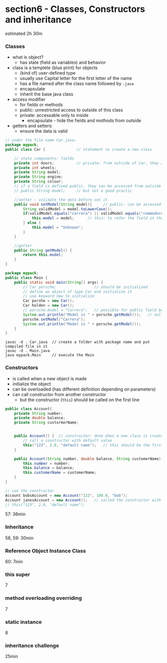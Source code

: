 # section6 - Classes, Constructors and inheritance
estimated 2h 30m

### Classes
* what is object? 
    * has state (field as variables) and behavior
* class is a templete (blue print) for objects
    * (kind of) user-defined type
    * usually use Capital letter for the first letter of the name
    * has a file named after the class name followed by `.java`
    * encapsulate 
    * inherit the base java class
* access modifier
    * for fields or methods
    * public: unrestricted access to outside of this class
    * private: accessable only to inside
        * encapsulate - hide the fields and mothods from outside
* getters and setters:
    * ensure the data is valid


```java
// under the file name Car.java:
package mypack;
public class Car {              // statement to create a new class

    // state components: fields
    private int doors;          // private: from outside of Car, they are not accessable
    private int wheels;
    private String model;    
    private String engine;
    private String colour;
    // if a field is defined public, they can be accessed from outside or by other classes
    // public String model;     // but not a good practic 

    //setter : validate the data before set it
    public void setModel(String model){     // public: can be accessed from outside
        String validModel = model.toLowerCase();
        if(validModel.equals("carrera") || validModel.equals("commodore")) {
            this.model = model;      // this: to refer the field in the class 
        } else {
            this.model = "Unknown";
        }
    }

    //getter
    public String getModel() {
        return this.model;
    }
}
```
```java
package mypack;
public class Main {
    public static void main(String[] args) {
        // Car porsche;                 // should be initialized
        // define an object of type Car and initialize it
        // use keyword new to initialize
        Car porshe = new Car();         
        Car holden = new Car();
        // porsche.model = "Carrera";   // possible for public field but not a good way 
        System.out.println("Model is " + porsche.getModel());   // null (default state for class and a String)
        porsche.setModel("Carrera");
        System.out.println("Model is " + porsche.getModel());
    }
}
```
```shell
javac -d . Car.java  // create a folder with package name and put compiled file in it
javac -d . Main.java
java mypack.Main     // execute the Main
```

### Constructors
* is called when a new object is made
* initialize the object
* can be overloaded (has different definition depending on parameters)
* can call constructor from another constructor
    * but the constructor (`this`) should be called on the first line
```java
public class Account{
    private String number;
    private double balance;
    private String custormerName;


    public Account() {  // constructor: done when a new class is created
        // call a constructor with default value
        this("123", 2.0, "default name");   // this should be the first line
    }

    public Account(String number, double balance, String customerName) {    // overload
        this.number = number;
        this.balance = balance;
        this.customerName = customerName;
    }
}
```

```java
// use the constructor
Account bobsAccount = new Account('123', 100.0, "bob");
Account janesAccount = new Account();   // called the constructor with default values:
// this("123", 2.0, "default name");
```
 57: 36min

### Inheritance
58, 59: 30min

### Reference Object Instance Class
60: 7min

### this super
7
### method overloading overriding
7
### static instance
8

### inheritance challenge
25min
